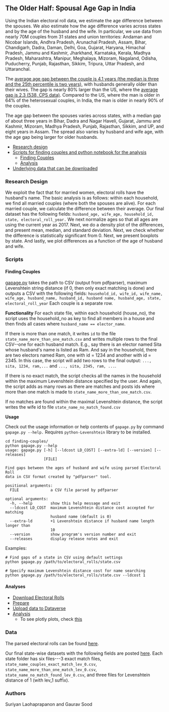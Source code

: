 ## The Older Half: Spousal Age Gap in India

Using the Indian electoral roll data, we estimate the age difference between the spouses. We also estimate how the age difference varies across states and by the age of the husband and the wife. In particular, we use data from nearly 70M couples from 31 states and union territories: Andaman and Nicobar Islands, Andhra Pradesh, Arunachal Pradesh, Assam, Bihar, Chandigarh, Dadra, Daman, Delhi, Goa, Gujarat, Haryana, Himachal Pradesh, Jammu and Kashmir, Jharkhand, Karnataka, Kerala, Madhya Pradesh, Maharashtra, Manipur, Meghalaya, Mizoram, Nagaland, Odisha, Puducherry, Punjab, Rajasthan, Sikkim, Tripura, Uttar Pradesh, and Uttaranchal.

The [average age gap between the couple is 4.1 years (the median is three and the 25th percentile is two years)](https://github.com/soodoku/spousal_age_gap/blob/master/notebooks/04_spousal_age_gap_analysis.ipynb), with husbands generally older than their wives. The gap is nearly 80% larger than the US, where the [average gap is 2.3 (538, CPS data)](https://fivethirtyeight.com/features/whats-the-average-age-difference-in-a-couple/). Compared to the US, where the man is older in 64% of the heterosexual couples, in India, the man is older in nearly 90% of the couples.

The age gap between the spouses varies across states, with a median gap of about three years in Bihar, Dadra and Nagar Haveli, Gujarat, Jammu and Kashmir, Mizoram, Madhya Pradesh, Punjab, Rajasthan, Sikkim, and UP, and eight years in Assam. The spread also varies by husband and wife age, with the age gap being larger for older husbands.

* [Research design](#research-design)
* [Scripts for finding couples and python notebook for the analysis](#scripts)
    - [Finding Couples](#finding-couples)
    - [Analysis](#analyses)
* [Underlying data that can be downloaded](#data)

### Research Design

We exploit the fact that for married women, electoral rolls have the husband's name. The basic analysis is as follows: within each household, we find all married couples (where both the spouses are alive). For each married couple, we calculate the difference between their average. Our final dataset has the following fields: `husband_age, wife_age, household_id, state, electoral_roll_year.` We next normalize ages so that all ages are using the current year as 2017. Next, we do a density plot of the differences, and present mean, median, and standard deviation. Next, we check whether the difference is statistically significant from 0. Next, we present boxplots by state. And lastly, we plot differences as a function of the age of husband and wife. 

### Scripts

#### Finding Couples

[gapage.py](finding-couples/gapage.py) takes the path to CSV (output from pdfparser), maximum Levenshtein string distance (if 0, then only exact matching is done) and outputs a CSV with the following fields: ```household_id, wife_id, wife_name, wife_age, husband_name, husband_id, husband name, husband_age, state, electoral_roll_year``` Each couple is a separate row.

**Functionality**
For each state file, within each household (house_no), the script uses the household_no as key to find all members in a house and then finds all cases where `husband_name == elector_name`.

If there is more than one match, it writes `id` to the file `state_name_more_than_one_match.csv` and writes multiple rows to the final CSV--one for each husband match. E.g., say there is an elector named Sita whose husband's name is listed as Ram. And say in the household, there are two electors named Ram, one with id = 1234 and another with id = 2345. In this case, the script will add two rows to the final output: `..., sita, 1234, ram,...` and `..., sita, 2345, ram, ...`.

If there is no exact match, the script checks all the names in the household within the maximum Levenshtein distance specified by the user. And again, the script adds as many rows as there are matches and posts ids where more than one match is made to `state_name_more_than_one_match.csv`.

If no matches are found within the maximal Levenshtein distance, the script writes the wife id to file `state_name_no_match_found.csv`

**Usage**

Check out the usage information or help contents of `gapage.py` by command `gapage.py --help.` Requires `python-Levenshtein` library to be installed.

```
cd finding-couples/
python gapage.py --help
usage: gapage.py [-h] [--ldcost LD_COST] [--extra-ld] [--version] [--releases]
                 [FILE]

Find gaps between the ages of husband and wife using parsed Electoral Roll
data in CSV format created by "pdfparser" tool.

positional arguments:
  FILE              a CSV file parsed by pdfparser

optional arguments:
  -h, --help        show this help message and exit
  --ldcost LD_COST  maximum Levenshtein distance cost accepted for matching
                    husband name (default is 0)
  --extra-ld        +1 Levenshtein distance if husband name length longer than
                    10
  --version         show program's version number and exit
  --releases        display release notes and exit

```

Examples:

```
# Find gaps of a state in CSV using default settings
python gapage.py /path/to/electoral_rolls/state.csv

# Specify maximum Levenshtein distance cost for name searching
python gapage.py /path/to/electoral_rolls/state.csv --ldcost 1
```

#### Analyses

* [Download Electoral Rolls](notebooks/01_download_in_rolls_age_gap.ipynb)
* [Prepare](notebooks/02_prepare_in_rolls_age_gap.ipynb)
* [Upload data to Dataverse](notebooks/03_upload_age_gap_dataverse.ipynb)
* [Analysis](notebooks/04_spousal_age_gap_analysis.ipynb)
    - To see plotly plots, check [this](https://nbviewer.jupyter.org/github/soodoku/spousal_age_gap/blob/master/notebooks/04_spousal_age_gap_analysis.ipynb)

### Data

The parsed electoral rolls can be found [here](https://dataverse.harvard.edu/dataset.xhtml?persistentId=doi:10.7910/DVN/MUEGDT). 

Our final state-wise datasets with the following fields are posted [here](https://dataverse.harvard.edu/dataset.xhtml?persistentId=doi:10.7910/DVN/GFSVY8). Each state folder has six files---3 exact match files, `state_name_couples_exact_match_lev_0.csv`,  `state_name_more_than_one_match_lev_0.csv`, `state_name_no_match_found_lev_0.csv`, and three files for Levenshtein distance of 1 (with lev_1 suffix).

### Authors

Suriyan Laohaprapanon and Gaurav Sood
